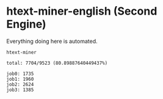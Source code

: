 # htext-miner-english (Second Engine)

Everything doing here is automated.

```
htext-miner

total: 7704/9523 (80.89887640449437%)

job0: 1735
job1: 1960
job2: 2624
job3: 1385
```